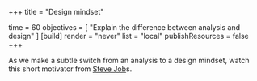 +++
title = "Design mindset"

time = 60
objectives = [
    "Explain the difference between analysis and design"
]
[build]
  render = "never"
  list = "local"
  publishResources = false
+++

As we make a subtle switch from an analysis to a design mindset, watch this short motivator from [Steve Job](https://youtu.be/y1Yow6rd-lw?si=7hZY462MTHIe6iy1)s.



  
